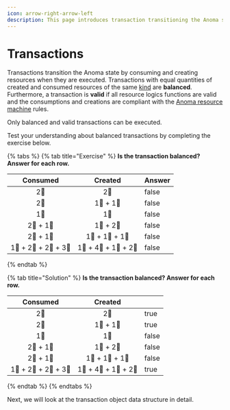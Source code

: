 ```yaml
---
icon: arrow-right-arrow-left
description: This page introduces transaction transitioning the Anoma state upon execution.
---
```


# Transactions

Transactions transition the Anoma state by consuming and creating resources when they are executed. Transactions with equal quantities of created and consumed resources of the same [kind](../resources/#resource-kind) are **balanced**. Furthermore, a transaction is **valid** if all resource logics functions are valid and the consumptions and creations are compliant with the [Anoma resource machine](../page/) rules.

Only balanced and valid transactions can be executed.

Test your understanding about balanced transactions  by completing the exercise below.

{% tabs %}
{% tab title="Exercise" %}
**Is the transaction balanced? Answer for each row.**

<table><thead><tr><th align="center">Consumed</th><th align="center">Created</th><th data-type="checkbox">Answer</th></tr></thead><tbody><tr><td align="center">2🍏</td><td align="center">2🍏</td><td>false</td></tr><tr><td align="center">2🍏</td><td align="center">1🍏 + 1🍏</td><td>false</td></tr><tr><td align="center">1🍏</td><td align="center">1🐚</td><td>false</td></tr><tr><td align="center">2🍏 + 1🐚</td><td align="center">1🍏 + 2🐚</td><td>false</td></tr><tr><td align="center">2🍏 + 1🐚</td><td align="center">1🍏 + 1🍎 + 1🐚</td><td>false</td></tr><tr><td align="center">1🍏 + 2🍎 + 2🍎 + 3🐚</td><td align="center">1🍏 + 4🍎 + 1🐚 + 2🐚</td><td>false</td></tr></tbody></table>
{% endtab %}

{% tab title="Solution" %}
**Is the transaction balanced? Answer for each row.**

<table><thead><tr><th align="center">Consumed</th><th align="center">Created</th><th data-type="checkbox"></th></tr></thead><tbody><tr><td align="center">2🍏</td><td align="center">2🍏</td><td>true</td></tr><tr><td align="center">2🍏</td><td align="center">1🍏 + 1🍏</td><td>true</td></tr><tr><td align="center">1🍏</td><td align="center">1🐚</td><td>false</td></tr><tr><td align="center">2🍏 + 1🐚</td><td align="center">1🍏 + 2🐚</td><td>false</td></tr><tr><td align="center">2🍏 + 1🐚</td><td align="center">1🍏 + 1🍎 + 1🐚</td><td>false</td></tr><tr><td align="center">1🍏 + 2🍎 + 2🍎 + 3🐚</td><td align="center">1🍏 + 4🍎 + 1🐚 + 2🐚</td><td>true</td></tr></tbody></table>
{% endtab %}
{% endtabs %}

Next, we will look at the transaction object data structure in detail.
